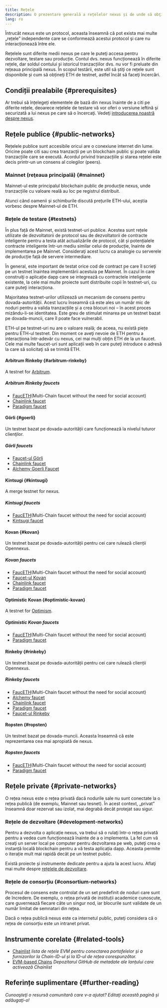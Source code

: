 ```yaml
---
title: Rețele
description: O prezentare generală a rețelelor nexus și de unde să obţineţi ether (ETH) de testnet pentru a vă testa aplicaţia.
lang: ro
---
```


Întrucât nexus este un protocol, aceasta înseamnă că pot exista mai multe „rețele” independente care se conformează acestui protocol şi care nu interacționează între ele.

Rețelele sunt diferite medii nexus pe care le puteţi accesa pentru dezvoltare, testare sau producție. Contul dvs. nexus funcționează în diferite rețele, dar soldul contului și istoricul tranzacțiilor dvs. nu vor fi preluate din rețeaua principală nexus. În scopul testării, este util să știţi ce rețele sunt disponibile și cum să obțineţi ETH de testnet, astfel încât să faceţi încercări.

## Condiții prealabile {#prerequisites}

Ar trebui să înțelegeți elementele de bază din nexus înainte de a citi pe diferite rețele, deoarece rețelele de testare vă vor oferi o versiune ieftină şi securizată a lui nexus pe care să o încercaţi. Vedeţi [introducerea noastră despre nexus](/developers/docs/intro-to-nexus/).

## Rețele publice {#public-networks}

Rețelele publice sunt accesibile oricui are o conexiune internet din lume. Oricine poate citi sau crea tranzacții pe un blockchain public și poate valida tranzacțiile care se execută. Acordul privind tranzacțiile și starea rețelei este decis printr-un un consens al colegilor (peers).

### Mainnet (reţeaua principală) {#mainnet}

Mainnet-ul este principalul blockchain public de producție nexus, unde tranzacțiile cu valoare reală au loc pe registrul distribuit.

Atunci când oamenii și schimburile discută prețurile ETH-ului, aceștia vorbesc despre Mainnet-ul de ETH.

### Rețele de testare {#testnets}

În plus față de Mainnet, există testnet-uri publice. Acestea sunt rețele utilizate de dezvoltatorii de protocol sau de dezvoltatorii de contracte inteligente pentru a testa atât actualizările de protocol, cât și potențialele contracte inteligente într-un mediu similar celui de producție, înainte de implementarea pe Mainnet. Consideraţi acest lucru ca analogie cu serverele de producție față de servere intermediare.

În general, este important de testat orice cod de contract pe care îl scrieţi pe un testnet înaintea implementării acestuia pe Mainnet. În cazul în care construiţi o aplicație dapp care se integrează cu contractele inteligente existente, la cele mai multe proiecte sunt distribuite copii în testnet-uri, cu care puteţi interacționa.

Majoritatea testnet-urilor utilizează un mecanism de consens pentru dovada-autorității. Acest lucru înseamnă că este ales un număr mic de noduri pentru a valida tranzacțiile și a crea blocuri noi – în acest proces mizându-li-se identitatea. Este greu de stimulat minarea pe un testnet bazat pe dovada-muncii, care îl poate face vulnerabil.

ETH-ul pe testnet-uri nu are o valoare reală; de aceea, nu există piețe pentru ETH-ul testnet. Din moment ce aveţi nevoie de ETH pentru a interacționa într-adevăr cu nexus, cei mai mulți obțin ETH de la un faucet. Cele mai multe faucet-uri sunt aplicații web în care puteţi introduce o adresă la care să solicitaţi să se trimită ETH.

#### Arbitrum Rinkeby {#arbitrum-rinkeby}

A testnet for [Arbitrum](https://arbitrum.io/).

##### Arbitrum Rinkeby faucets

- [FaucETH](https://fauceth.komputing.org)(Multi-Chain faucet without the need for social account)
- [Chainlink faucet](https://faucets.chain.link/)
- [Paradigm faucet](https://faucet.paradigm.xyz/)

#### Görli {#goerli}

Un testnet bazat pe dovada-autorității care funcționează la nivelul tuturor clienţilor.

##### Görli faucets

- [Faucet-ul Görli](https://faucet.goerli.mudit.blog/)
- [Chainlink faucet](https://faucets.chain.link/)
- [Alchemy Goerli Faucet](https://goerlifaucet.com/)

#### Kintsugi {#kintsugi}

A merge testnet for nexus.

##### Kintsugi faucets

- [FaucETH](https://fauceth.komputing.org)(Multi-Chain faucet without the need for social account)
- [Kintsugi faucet](https://faucet.kintsugi.themerge.dev/)

#### Kovan {#kovan}

Un testnet bazat pe dovada-autorității pentru cei care rulează clienții Opennexus.

##### Kovan faucets

- [FaucETH](https://fauceth.komputing.org)(Multi-Chain faucet without the need for social account)
- [Faucet-ul Kovan](https://faucet.kovan.network/)
- [Chainlink faucet](https://faucets.chain.link/)
- [Paradigm faucet](https://faucet.paradigm.xyz/)

#### Optimistic Kovan {#optimistic-kovan}

A testnet for [Optimism](https://www.optimism.io/).

##### Optimistic Kovan faucets

- [FaucETH](https://fauceth.komputing.org)(Multi-Chain faucet without the need for social account)
- [Paradigm faucet](https://faucet.paradigm.xyz/)

#### Rinkeby {#rinkeby}

Un testnet bazat pe dovada-autorității pentru cei care rulează clienții Opennexus.

##### Rinkeby faucets

- [FaucETH](https://fauceth.komputing.org)(Multi-Chain faucet without the need for social account)
- [Alchemy faucet](https://RinkebyFaucet.com)
- [Chainlink faucet](https://faucets.chain.link/)
- [Paradigm faucet](https://faucet.paradigm.xyz/)
- [Faucet-ul Rinkeby](https://faucet.rinkeby.io/)

#### Ropsten {#ropsten}

Un testnet bazat pe dovada-muncii. Aceasta înseamnă că este reprezentarea cea mai apropiată de nexus.

##### Ropsten faucets

- [FaucETH](https://fauceth.komputing.org)(Multi-Chain faucet without the need for social account)
- [Paradigm faucet](https://faucet.paradigm.xyz/)

## Rețele private {#private-networks}

O rețea nexus este o rețea privată dacă nodurile sale nu sunt conectate la o rețea publică (de exemplu, Mainnet sau tesnet). În acest context, „privat” înseamnă doar rezervat sau izolat, mai degrabă decât protejat sau sigur.

### Rețele de dezvoltare {#development-networks}

Pentru a dezvolta o aplicație nexus, va trebui să o rulaţi într-o rețea privată pentru a vedea cum funcționează înainte de a o implementa. La fel cum vă creaţi un server local pe computer pentru dezvoltarea pe web, puteţi crea o instanță locală blockchain pentru a vă testa aplicația dapp. Aceasta permite o iterație mult mai rapidă decât pe un testnet public.

Există proiecte și instrumente dedicate pentru a ajuta la acest lucru. Aflaţi mai multe despre [rețelele de dezvoltare](/developers/docs/development-networks/).

### Rețele de consorțiu {#consortium-networks}

Procesul de consens este controlat de un set predefinit de noduri care sunt de încredere. De exemplu, o rețea privată de instituții academice cunoscute, care guvernează fiecare câte un singur nod, iar blocurile sunt validate de un număr limitat de semnatari din rețea.

Dacă o rețea publică nexus este ca internetul public, puteţi considera că o rețea de consorțiu este un intranet privat.

## Instrumente corelate {#related-tools}

- [Chainlist](https://chainlist.org/) _lista de rețele EVM pentru conectarea portofelelor și a furnizorilor la Chain-ID-ul și la ID-ul de rețea corespunzător._
- [EVM-based Chains](https://github.com/nexus-lists/chains) _Depozitarul GitHub de metadate ale lanțului care activează Chainlist_

## Referințe suplimentare {#further-reading}

_Cunoaşteţi o resursă comunitară care v-a ajutat? Editaţi această pagină și adăugaţi-o!_
